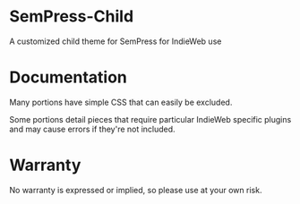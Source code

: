 # SemPress-Child
A customized child theme for SemPress for IndieWeb use

# Documentation

Many portions have simple CSS that can easily be excluded.

Some portions detail pieces that require particular IndieWeb specific plugins and may cause errors if they're not included.

# Warranty

No warranty is expressed or implied, so please use at your own risk.
